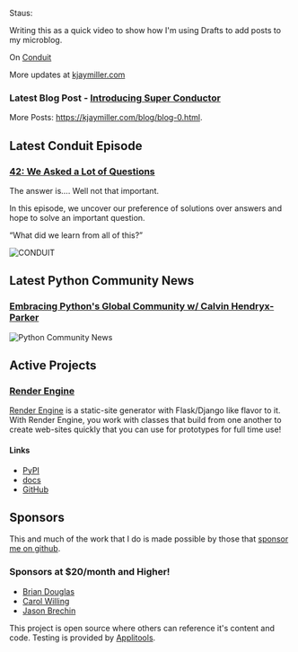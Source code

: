 Staus:
<p>Writing this as a quick video to show how I'm using Drafts to add posts to my microblog.</p>

<p>On <a href="https://relay.fm/conduit">Conduit</a></p>

More updates at [kjaymiller.com](https://kjaymiller.com/microblog/microblog-0)

### Latest Blog Post - [Introducing Super Conductor](https://kjaymiller.com/blog/introducing-super-conductor.html)

More Posts: <https://kjaymiller.com/blog/blog-0.html>.

## Latest Conduit Episode
### [42: We Asked a Lot of Questions](http://relay.fm/conduit/42)
The answer is…. Well not that important.

In this episode, we uncover our preference of solutions over answers and hope to solve an important question. 

“What did we learn from all of this?”

![CONDUIT](https://kjaymiller.s3-us-west-2.amazonaws.com/images/conduit_artwork.png)

## Latest Python Community News
### [Embracing Python's Global Community w/ Calvin Hendryx-Parker](https://share.transistor.fm/s/4e02abd4)
![Python Community News](https://kjaymiller.azureedge.net/media/PCN%20Logo%20V0.16.jpg)

## Active Projects

### [Render Engine]
[Render Engine] is a static-site generator with Flask/Django like flavor to it.
With Render Engine, you work with classes that build from one another to create
web-sites quickly that you can use for prototypes for full time use!

#### Links
- [PyPI](https://pypi.org/project/render-engine)
- [docs](https://render-engine.readthedocs.io)
- [GitHub](https://github.com/kjaymiller/render_engine)

## Sponsors
This and much of the work that I do is made possible by those that [sponsor me
on github](https://github.com/sponsors/kjaymiller).

### Sponsors at $20/month and Higher!
- [Brian Douglas](https://github.com/bdougie)
- [Carol Willing](https://github.com/willingc)
- [Jason Brechin](https://github.com/brechin)


This project is open source where others can reference it's content and code. Testing is provided by [Applitools](https://www.applitools.com/).


[Render Engine]: https://render-engine.readthedocs.io